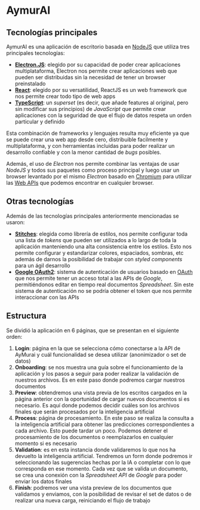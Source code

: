 # AymurAI

## Tecnologías principales

AymurAI es una aplicación de escritorio basada en
[NodeJS](https://nodejs.org/en/) que utiliza tres principales tecnologías:

- **[Electron.JS](https://www.electronjs.org/)**: elegido por su capacidad de
  poder crear aplicaciones multiplataforma, Electron nos permite crear
  aplicaciones web que pueden ser distribuidas sin la necesidad de tener un
  browser preinstalado
- **[React](https://reactjs.org/)**: elegido por su versatilidad, ReactJS es un
  web framework que nos permite crear todo tipo de web apps
- **[TypeScript](https://www.typescriptlang.org/)**: un _superset_ (es
  decir, que añade features al original, pero sin modificar sus principios) de
  _JavaScript_ que permite crear aplicaciones con la seguridad de que el flujo de
  datos respeta un orden particular y definido

Esta combinación de frameworks y lenguajes resulta muy eficiente ya que se puede
crear una web app desde cero, distribuible facilmente y multiplataforma, y con
herramientas incluidas para poder realizar un desarrollo confiable y
con la menor cantidad de _bugs_ posibles.

Además, el uso de _Electron_ nos permite combinar las ventajas de usar _NodeJS_
y todos sus paquetes como proceso principal y luego usar un browser levantado
por el mismo _Electron_ basado en
[Chromium](https://www.chromium.org/chromium-projects/) para utilizar las
[Web APIs](https://developer.mozilla.org/en-US/docs/Web/API) que podemos
encontrar en cualquier browser.

## Otras tecnologías

Además de las tecnologías principales anteriormente mencionadas se usaron:

- **[Stitches](https://stitches.dev/)**: elegida como librería de estilos, nos
  permite configurar toda una lista de _tokens_ que pueden ser utilizados a lo
  largo de toda la aplicación manteniendo una alta consistencia entre los estilos.
  Esto nos permite configurar y estandarizar colores, espaciados, sombras, etc además
  de darnos la posibilidad de trabajar con _styled components_ para un
  ágil desarrollo
- **[Google OAuth2](https://developers.google.com/identity/protocols/oauth2)**:
  sistema de autenticación de usuarios basado en [OAuth](https://oauth.net/) que
  nos permite tener un acceso total a las APIs de _Google_, permitiéndonos editar
  en tiempo real documentos _Spreadsheet_. Sin este sistema de autenticación no se
  podría obtener el token que nos permite interaccionar con las APIs

## Estructura

Se dividió la aplicación en 6 páginas, que se presentan en el siguiente orden:

1. **Login**: página en la que se selecciona cómo conectarse a la API de AyMurai y cuál funcionalidad se desea utilizar (anonimizador o set de datos)
1. **Onboarding**: se nos muestra una guía sobre el funcionamiento de la
   aplicación y los pasos a seguir para poder realizar la validación de nuestros
   archivos. Es en este paso donde podremos cargar nuestros documentos
1. **Preview**: obtendremos una vista previa de los escritos cargados en la
   página anterior con la oportunidad de cargar nuevos documentos si es necesario.
   Es aquí donde podemos decidir cuáles son los archivos finales que serán
   procesados por la inteligencia artificial
1. **Process**: página de procesamiento. En este paso se realiza la consulta
   a la inteligencia artificial para obtener las predicciones correspondientes
   a cada archivo. Esto puede tardar un poco. Podemos detener el procesamiento
   de los documentos o reemplazarlos en cualquier momento si es necesario
1. **Validation**: es en esta instancia donde validaremos lo que nos ha devuelto
   la inteligencia artificial. Tendremos un form donde podremos ir seleccionando
   las sugerencias hechas por la IA o completar con lo que corresponda en ese momento.
   Cada vez que se valida un documento, se crea una conexión con la
   _Spreadsheet API_ de _Google_ para poder enviar los datos finales
1. **Finish**: podremos ver una vista preview de los documentos que validamos y
   enviamos, con la posibilidad de revisar el set de datos o de realizar una nueva
   carga, reiniciando el flujo de trabajo
